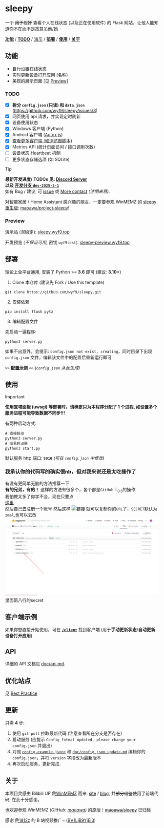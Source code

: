 # sleepy

一个 ~~用于视奸~~ 查看个人在线状态 (以及正在使用软件) 的 Flask 网站，让他人能知道你不在而不是故意吊他/她

[**功能**](#功能) / [**TODO**](#todo) / [演示](#preview) / [**部署**](#部署) / [**使用**](#使用) / [**关于**](#关于)

## 功能

- 自行设置在线状态
- 实时更新设备打开应用 (名称)
- 美观的展示页面 [见 [Preview](#preview)]

### TODO

- [x] **拆分 `config.json` (只读) 和 `data.json`** (https://github.com/wyf9/sleepy/issues/3)
- [x] 网页使用 api 请求，并实现定时刷新
- [x] 设备使用状态
- [x] Windows 客户端 (Python)
- [x] Android 客户端 ([Autox.js](http://doc.autoxjs.com/))
- [x] [查看更多客户端 (如浏览器脚本)](./client/README.md)
- [x] Metrics API (统计页面访问 / 接口调用次数)
- [ ] 设备状态 Heartbeat 机制
- [ ] 更多状态存储选项 (如 SQLite)

> [!TIP]
> **最新开发进度/ TODOs 见: [Discord Server](https://discord.gg/DyBY6gwkeg)** <br/>
> **以及 [开发分支 `dev-2025-2-1`](https://github.com/wyf9/sleepy/tree/dev-2025-2-1)** <br/>
> 如有 Bug / 建议, 可 [issue](https://github.com/wyf9/sleepy/issues/new) 或 [More contact](https://wyf9.top/#/contact) *(注明来意)*.

对智能家居 / Home Assistant 感兴趣的朋友，一定要参观 WinMEMZ 的 [sleepy 重生版](https://maao.cc/project-sleepy/): [maoawa/project-sleepy](https://github.com/maoawa/project-sleepy)!

### Preview

演示站 (*较*稳定): [sleepy.wyf9.top](https://sleepy.wyf9.top)

开发预览 (*不保证可用*, 密钥 `wyf9test`): [sleepy-preview.wyf9.top](https://sleepy-preview.wyf9.top)

## 部署

理论上全平台通用, 安装了 Python >= **3.6** 即可 (建议: **3.10+**)

1. Clone 本仓库 (建议先 Fork / Use this template)

```shell
git clone https://github.com/wyf9/sleepy.git
```

2. 安装依赖

```shell
pip install flask pytz
```

3. 编辑配置文件

先启动一遍程序:

```shell
python3 server.py
```

如果不出意外，会提示: `config.json not exist, creating`，同时目录下出现 `config.json` 文件，编辑该文件中的配置后重新运行即可

`>>` **[配置示例](./config.example.jsonc)** `<<` *(`config.json` 从此生成)*


## 使用

> [!IMPORTANT]
> **使用宝塔面板 (uwsgi) 等部署时，请确定只为本程序分配了 1 个进程, 如设置多个服务进程可能导致数据不同步!!!**

有两种启动方式:

```shell
# 直接启动
python3 server.py
# 简易启动器
python3 start.py
```

默认服务 http 端口: **`9010`** *(可在 `config.json` 中修改)*

### 我承认你的代码写的确实很nb，但对我来说还是太吃操作了
有没有更简单无脑的方法推荐一下  
**有的兄弟，有的！**
这样的方法有很多个，各个都是`GitHub` T<sub>0.5</sub>的操作  
我怕教太多了你学不会，现在只要点  
[这里](https://huggingface.co/spaces/52496a27f51a/sss/blob/main/config.example.jsonc?duplicate=true&visibility=public)  
然后自己去注册一个账号
然后这样
![链接](doc/img/1.png)
就可以复制你的`URL`了，`SECRET`默认为`zmal`,也可以去改
![配置](doc/img/2.png)
里面第八行的secret

## 客户端示例

如果你想直接开始使用，可在 **[`/client`](./client/README.md)** 找到客户端 (用于**手动更新状态**/**自动更新设备打开应用**)

## API

详细的 API 文档见 [doc/api.md](./doc/api.md).

## 优化站点

见 [Best Practice](./doc/best_practice.md)

## 更新

只需 **4** 步:

1. 使用 `git pull` 拉取最新代码 (注意查看所在分支是否存在)
2. 启动服务 (应提示 `Config fotmat updated, please change your config.json` 并退出)
3. 对照 [`config.example.jsonc`](./config.example.jsonc) 和 [`doc/config_json_update.md`](./doc/config_json_update.md) 编辑你的 `config.json`，并将 `version` 字段改为最新版本
4. 再次启动服务，更新完成.

## 关于

本项目灵感由 Bilibili UP [@WinMEMZ](https://space.bilibili.com/417031122) 而来: [site](https://maao.cc/sleepy/) / [blog](https://www.maodream.com/archives/192/), 并~~部分借鉴~~使用了前端代码, 在此十分感谢。

也欢迎参观 WinMEMZ *(GitHub: [maoawa](https://github.com/maoawa))* 的原版！~~[maoawa/sleepy](https://github.com/maoawa/sleepy)~~ 已归档

感谢 [@1812z](https://github.com/1812z) 的 B 站视频推广~ ([BV1LjB9YjEi3](https://www.bilibili.com/video/BV1LjB9YjEi3))
